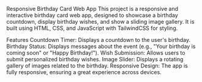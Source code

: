 Responsive Birthday Card Web App
This project is a responsive and interactive birthday card web app, designed to showcase a birthday countdown, display birthday wishes, and show a sliding image gallery. It is built using HTML, CSS, and JavaScript with TailwindCSS for styling.

Features
Countdown Timer: Displays a countdown to the user's birthday.
Birthday Status: Displays messages about the event (e.g., "Your birthday is coming soon" or "Happy Birthday!").
Wish Submission: Allows users to submit personalized birthday wishes.
Image Slider: Displays a rotating gallery of images related to the birthday.
Responsive Design: The app is fully responsive, ensuring a great experience across devices.